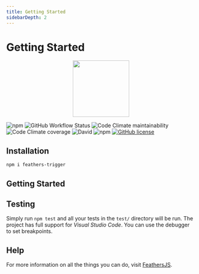 ```yaml
---
title: Getting Started
sidebarDepth: 2
---
```


# Getting Started

<p align="center">
  <img src="/img/logo.svg" width="150">
</p>

![npm](https://img.shields.io/npm/v/feathers-trigger)
![GitHub Workflow Status](https://img.shields.io/github/workflow/status/fratzinger/feathers-trigger/Node.js%20CI)
![Code Climate maintainability](https://img.shields.io/codeclimate/maintainability/fratzinger/feathers-trigger)
![Code Climate coverage](https://img.shields.io/codeclimate/coverage/fratzinger/feathers-trigger)
![David](https://img.shields.io/david/fratzinger/feathers-trigger)
![npm](https://img.shields.io/npm/dm/feathers-trigger)
[![GitHub license](https://img.shields.io/github/license/fratzinger/feathers-trigger)](https://github.com/fratzinger/feathers-trigger/blob/master/LICENSE)

## Installation

```bash
npm i feathers-trigger
```

## Getting Started

## Testing

Simply run `npm test` and all your tests in the `test/` directory will be run. The project has full support for *Visual Studio Code*. You can use the debugger to set breakpoints.

## Help

For more information on all the things you can do, visit [FeathersJS](http://docs.feathersjs.com).